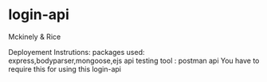 # login-api
Mckinely &amp; Rice 

Deployement Instrutions:
packages used: express,bodyparser,mongoose,ejs
api testing tool : postman api
You have to require this for using this login-api
